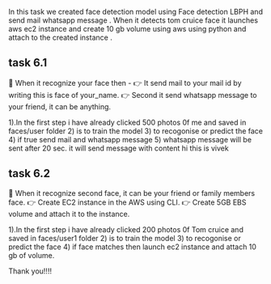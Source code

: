 In this task we created face detection model using Face detection LBPH and send mail whatsapp message . When it detects tom cruice face it launches aws ec2 instance and create 10 gb volume using aws using python and attach to the created instance . 

task 6.1 
-----------------------------------------------------
📌 When it recognize your face then - 
👉 It send mail to your mail id by writing this is face of your_name. 
👉 Second it send whatsapp message to your friend, it can be anything. 



1).In the first step i have already clicked 500 photos 0f me and saved in faces/user folder
2) is to train the model
3) to recogonise or predict the face
4) if true send mail and whatsapp message
5) whatsapp message will be sent after 20 sec.
     it will send message with content  hi this is vivek


task 6.2
-----------------------------------------------------
📌 When it recognize second  face, it can be your friend or family members face.
👉 Create EC2 instance in the AWS using CLI. 
👉 Create 5GB EBS volume and attach it to the instance. 

1).In the first step i have already clicked 200 photos 0f Tom cruice and saved in faces/user1 folder
2) is to train the model
3) to recogonise or predict the face
4) if face matches then launch ec2 instance and attach 10 gb of volume.

Thank you!!!!








